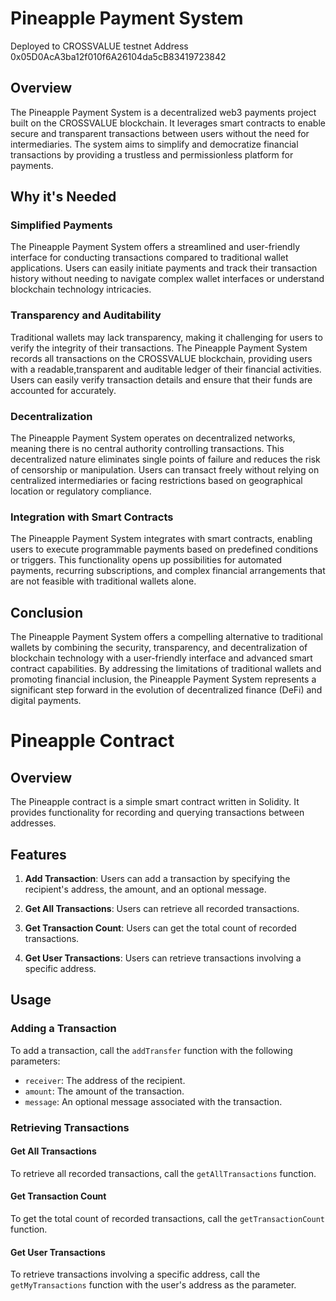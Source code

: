 # Pineapple Payment System


Deployed to CROSSVALUE testnet Address 0x05D0AcA3ba12f010f6A26104da5cB83419723842

## Overview

The Pineapple Payment System is a decentralized web3 payments project built on the CROSSVALUE blockchain. It leverages smart contracts to enable secure and transparent transactions between users without the need for intermediaries. The system aims to simplify and democratize financial transactions by providing a trustless and permissionless platform for payments.

## Why it's Needed

### Simplified Payments

The Pineapple Payment System offers a streamlined and user-friendly interface for conducting transactions compared to traditional wallet applications. Users can easily initiate payments and track their transaction history without needing to navigate complex wallet interfaces or understand blockchain technology intricacies.



### Transparency and Auditability

Traditional wallets may lack transparency, making it challenging for users to verify the integrity of their transactions. The Pineapple Payment System records all transactions on the CROSSVALUE blockchain, providing users with a readable,transparent and auditable ledger of their financial activities. Users can easily verify transaction details and ensure that their funds are accounted for accurately.

### Decentralization

The Pineapple Payment System operates on decentralized networks, meaning there is no central authority controlling transactions. This decentralized nature eliminates single points of failure and reduces the risk of censorship or manipulation. Users can transact freely without relying on centralized intermediaries or facing restrictions based on geographical location or regulatory compliance.

### Integration with Smart Contracts

The Pineapple Payment System integrates with smart contracts, enabling users to execute programmable payments based on predefined conditions or triggers. This functionality opens up possibilities for automated payments, recurring subscriptions, and complex financial arrangements that are not feasible with traditional wallets alone.



## Conclusion

The Pineapple Payment System offers a compelling alternative to traditional wallets by combining the security, transparency, and decentralization of blockchain technology with a user-friendly interface and advanced smart contract capabilities. By addressing the limitations of traditional wallets and promoting financial inclusion, the Pineapple Payment System represents a significant step forward in the evolution of decentralized finance (DeFi) and digital payments.


# Pineapple Contract

## Overview

The Pineapple contract is a simple  smart contract written in Solidity. It provides functionality for recording and querying transactions between addresses.

## Features

1. **Add Transaction**: Users can add a transaction by specifying the recipient's address, the amount, and an optional message.

2. **Get All Transactions**: Users can retrieve all recorded transactions.

3. **Get Transaction Count**: Users can get the total count of recorded transactions.

4. **Get User Transactions**: Users can retrieve transactions involving a specific address.

## Usage

### Adding a Transaction

To add a transaction, call the `addTransfer` function with the following parameters:

- `receiver`: The address of the recipient.
- `amount`: The amount of the transaction.
- `message`: An optional message associated with the transaction.

### Retrieving Transactions

#### Get All Transactions

To retrieve all recorded transactions, call the `getAllTransactions` function.

#### Get Transaction Count

To get the total count of recorded transactions, call the `getTransactionCount` function.

#### Get User Transactions

To retrieve transactions involving a specific  address, call the `getMyTransactions` function with the user's address as the parameter.

